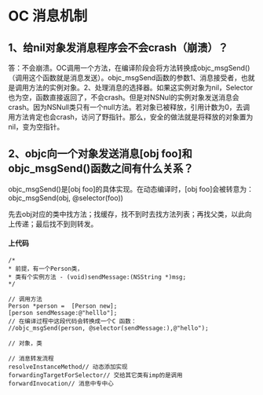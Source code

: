 # OC 消息机制
## 1、给nil对象发消息程序会不会crash（崩溃）？

答：不会崩溃。OC调用一个方法，在编译阶段会将方法转换成objc_msgSend()（调用这个函数就是消息发送）。objc_msgSend函数的参数1、消息接受者，也就是调用方法的实例对象。2、处理消息的选择器。如果这实例对象为nil，Selector也为空，函数直接返回了，不会crash。但是对NSNul的实例对象发送消息会crash。因为NSNull类只有一个null方法。若对象已被释放，引用计数为0，去调用方法肯定也会crash，访问了野指针。那么，安全的做法就是将释放的对象置为nil，变为空指针。

## 2、objc向一个对象发送消息[obj foo]和objc_msgSend()函数之间有什么关系？

objc_msgSend()是[obj foo]的具体实现。在动态编译时，[obj foo]会被转意为：objc_msgSend(obj, @selector(foo))

先去obj对应的类中找方法；找缓存，找不到时去找方法列表；再找父类，以此向上传递；最后找不到则转发。



#### 上代码

```
/*
* 前提，有一个Person类，
* 类有个实例方法 - (void)sendMessage:(NSString *)msg;
*/

// 调用方法
Person *person =  [Person new];
[person sendMessage:@"helllo"];
// 在编译过程中这段代码会转换成一个C 函数：
//objc_msgSend(person, @selector(sendMessage:),@"hello");

// 对象，类

// 消息转发流程
resolveInstanceMethod// 动态添加实现
forwardingTargetForSelector// 交给其它类有imp的是调用
forwardInvocation// 消息中专中心

```